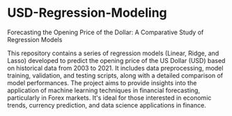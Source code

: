 # USD-Regression-Modeling
Forecasting the Opening Price of the Dollar: A Comparative Study of Regression Models

This repository contains a series of regression models (Linear, Ridge, and Lasso) developed to predict the opening price of the US Dollar (USD) based on historical data from 2003 to 2021. It includes data preprocessing, model training, validation, and testing scripts, along with a detailed comparison of model performances. The project aims to provide insights into the application of machine learning techniques in financial forecasting, particularly in Forex markets. It's ideal for those interested in economic trends, currency prediction, and data science applications in finance.

